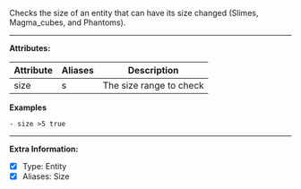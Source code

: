 Checks the size of an entity that can have its size changed (Slimes, Magma_cubes, and Phantoms). 

---

**Attributes:**

| Attribute | Aliases        | Description               |
| --------- | -------------  | ------------------------- |
| size    | s | The size range to check |

**Examples**

```
- size >5 true
```

---

**Extra Information:**

- [x] Type: Entity
- [x] Aliases: Size